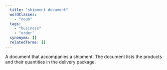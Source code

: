```yaml
---
  title: "shipment document"
  wordClasses:
    - "noun"
  tags:
    - "business"
    - "order"
  synonyms: []
  relatedTerms: []
---
```

A document that accompanies a shipment. The document lists the products and their quantities in the delivery package.

